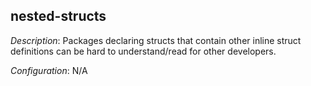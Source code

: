 ## nested-structs

_Description_: Packages declaring structs that contain other inline struct definitions can be hard to understand/read for other developers.

_Configuration_: N/A


